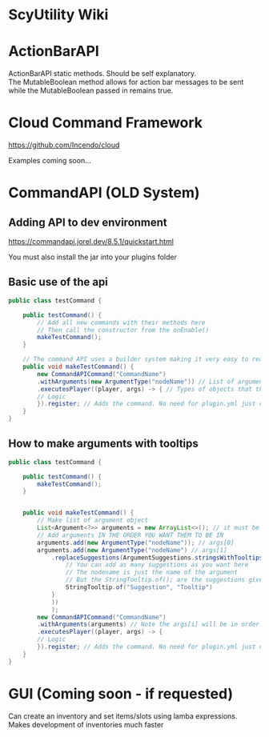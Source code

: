 # ScyUtility Wiki

# ActionBarAPI
ActionBarAPI static methods. Should be self explanatory. <br/> The MutableBoolean method allows for action bar messages to be sent while the MutableBoolean passed in remains true.

# Cloud Command Framework
https://github.com/Incendo/cloud

Examples coming soon...

# CommandAPI (OLD System)
## Adding API to dev environment
https://commandapi.jorel.dev/8.5.1/quickstart.html

You must also install the jar into your plugins folder

## Basic use of the api
```Java
public class testCommand {

	public testCommand() {
		// Add all new commands with their methods here
		// Then call the constructor from the onEnable()
		makeTestCommand();
	}

	// The command API uses a builder system making it very easy to read and understand what is going on.
	public void makeTestCommand() {
		new CommandAPICommand("CommandName")
		.withArguments(new ArgumentType("nodeName")) // List of arguments here: https://commandapi.jorel.dev/8.5.1/arguments.html
		.executesPlayer((player, args) -> { // Types of objects that the command executes by here: https://commandapi.jorel.dev/8.5.1/commandexecutors.html
		// Logic
		}).register; // Adds the command. No need for plugin.yml just call the constructor in the on enable
	}
}
```
## How to make arguments with tooltips
```Java
public class testCommand {

	public testCommand() {
		makeTestCommand();
	}


	public void makeTestCommand() {
		// Make list of argument object
		List<Argument<?>> arguments = new ArrayList<>(); // it must be <Argument<?>>
		// Add arguments IN THE ORDER YOU WANT THEM TO BE IN
		arguments.add(new ArgumentType("nodeName")); // args[0]
		arguments.add(new ArgumentType("nodeName") // args[1]
			.replaceSuggestions(ArgumentSuggestions.stringsWithTooltips(info -> new IStringToolTip[] {
				// You can add as many suggestions as you want here
				// The nodename is just the name of the argument
				// But the StringTooltip.of(); are the suggestions given
				StringTooltip.of("Suggestion", "Tooltip")
			}
			))
			);
		new CommandAPICommand("CommandName")
		.withArguments(arguments) // Note the args[i] will be in order from which they were added
		.executesPlayer((player, args) -> { 
		// Logic
		}).register; // Adds the command. No need for plugin.yml just call the constructor in the on enable
	}
}
```

# GUI (Coming soon - if requested)
Can create an inventory and set items/slots using lamba expressions. Makes development of inventories much faster

